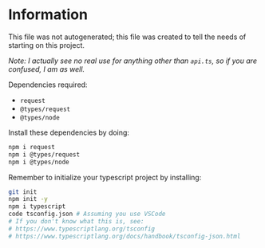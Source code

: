 # Information

This file was not autogenerated; this file was created to tell the needs of starting on this project.

_Note: I actually see no real use for anything other than `api.ts`, so if you are confused, I am as well._

Dependencies required:

- `request`
- `@types/request`
- `@types/node`

Install these dependencies by doing:

```bash
npm i request
npm i @types/request
npm i @types/node
```

Remember to initialize your typescript project by installing:

```bash
git init
npm init -y
npm i typescript
code tsconfig.json # Assuming you use VSCode
# If you don't know what this is, see:
# https://www.typescriptlang.org/tsconfig
# https://www.typescriptlang.org/docs/handbook/tsconfig-json.html
```
